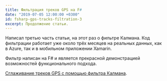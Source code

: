 ```yaml
---
title: Фильтрация треков GPS на F#
date: "2019-07-05 12:00:00 +0300"
id: fsharp-gps-tracks-filtration-3
excerpt: Продолжение статьи.
---
```


Написал третью часть статьи, на этот раз о фильтре Калмана. Код фильтрации работает уже около трёх месяцев на реальных данных, как в Azure, так и в мобильном приложении Xamarin.

Фильтр написан на F# и является прекрасной демонстрацией возможностей функционального подхода.

[Сглаживание треков GPS с помощью фильтра Калмана](/articles/fsharp-gps-tracks-filtration/3/).
